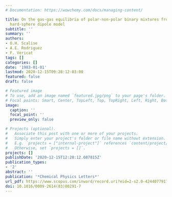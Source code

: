 ```yaml
---
# Documentation: https://wowchemy.com/docs/managing-content/

title: On the gas-gas equilibria of polar-non-polar binary mixtures from a polarizable
  hard-sphere dipole model
subtitle: ''
summary: ''
authors:
- O.H. Scalise
- A.E. Rodriguez
- F. Vericat
tags: []
categories: []
date: '1983-01-01'
lastmod: 2020-12-15T09:28:12-03:00
featured: false
draft: false

# Featured image
# To use, add an image named `featured.jpg/png` to your page's folder.
# Focal points: Smart, Center, TopLeft, Top, TopRight, Left, Right, BottomLeft, Bottom, BottomRight.
image:
  caption: ''
  focal_point: ''
  preview_only: false

# Projects (optional).
#   Associate this post with one or more of your projects.
#   Simply enter your project's folder or file name without extension.
#   E.g. `projects = ["internal-project"]` references `content/project/deep-learning/index.md`.
#   Otherwise, set `projects = []`.
projects: []
publishDate: '2020-12-15T12:28:12.687815Z'
publication_types:
- '2'
abstract: ''
publication: '*Chemical Physics Letters*'
url_pdf: https://www.scopus.com/inward/record.uri?eid=2-s2.0-4244077917&doi=10.1016%2f0009-2614%2883%2980291-7&partnerID=40&md5=bda51d3c98bc4118db83b0767b5977ad
doi: 10.1016/0009-2614(83)80291-7
---
```

